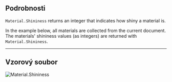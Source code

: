 ## Podrobnosti
`Material.Shininess` returns an integer that indicates how shiny a material is.

In the example below, all materials are collected from the current document. The materials' shininess values (as integers) are returned with `Material.Shininess`.
___
## Vzorový soubor

![Material.Shininess](./Revit.Elements.Material.Shininess_img.jpg)
